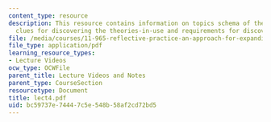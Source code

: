 ```yaml
---
content_type: resource
description: This resource contains information on topics schema of theory of action,
  clues for discovering the theories-in-use and requirements for discovering the theories-in-use.
file: /media/courses/11-965-reflective-practice-an-approach-for-expanding-your-learning-frontiers-january-iap-2007/bc59737e74447c5e548b58af2cd72bd5_lect4.pdf
file_type: application/pdf
learning_resource_types:
- Lecture Videos
ocw_type: OCWFile
parent_title: Lecture Videos and Notes
parent_type: CourseSection
resourcetype: Document
title: lect4.pdf
uid: bc59737e-7444-7c5e-548b-58af2cd72bd5
---
```


